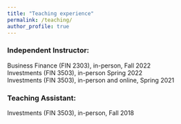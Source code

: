```yaml
---
title: "Teaching experience"
permalink: /teaching/
author_profile: true
---
```


### Independent Instructor:
Business Finance (FIN 2303), in-person, Fall 2022\
Investments (FIN 3503), in-person Spring 2022\
Investments (FIN 3503), in-person and online, Spring 2021

### Teaching Assistant: 
Investments (FIN 3503), in-person, Fall 2018 
